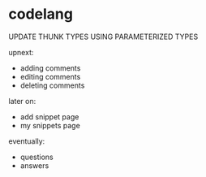 # codelang

UPDATE THUNK TYPES USING PARAMETERIZED TYPES

upnext:

- adding comments
- editing comments
- deleting comments

later on:

- add snippet page
- my snippets page

eventually:

- questions
- answers
